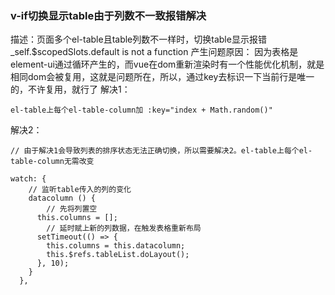 ### v-if切换显示table由于列数不一致报错解决
描述：页面多个el-table且table列数不一样时，切换table显示报错
_self.$scopedSlots.default is not a function
产生问题原因：
因为表格是element-ui通过循环产生的，而vue在dom重新渲染时有一个性能优化机制，就是相同dom会被复用，这就是问题所在，所以，通过key去标识一下当前行是唯一的，不许复用，就行了
解决1：
```
el-table上每个el-table-column加 :key="index + Math.random()"
```
解决2：
```
// 由于解决1会导致列表的排序状态无法正确切换，所以需要解决2。el-table上每个el-table-column无需改变

watch: {
    // 监听table传入的列的变化
    datacolumn () {
        // 先将列置空
      this.columns = [];
        // 延时赋上新的列数据，在触发表格重新布局
      setTimeout(() => {
        this.columns = this.datacolumn;
        this.$refs.tableList.doLayout();
      }, 10);
    }
  },
```

